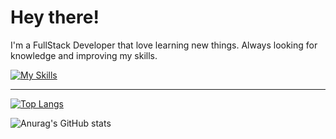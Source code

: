  # Hey there! 
 
 I'm a FullStack Developer that love learning new things. Always looking for knowledge and improving my skills.      

[![My Skills](https://skillicons.dev/icons?i=angular,tailwindcss,dotnet,docker,mysql,ts,vscode,git,azure,aws)](https://skillicons.dev)

<hr>


[![Top Langs](https://github-readme-stats.vercel.app/api/top-langs/?username=eugeniobandeira&layout=compact&theme=radical)](https://github.com/anuraghazra/github-readme-stats)
 
![Anurag's GitHub stats](https://github-readme-stats.vercel.app/api?username=eugeniobandeira&show_icons=true&theme=radical)


